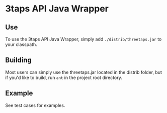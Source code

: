 # 3taps API Java Wrapper

## Use

To use the 3taps API Java Wrapper, simply add `./distrib/threetaps.jar` to your classpath.

## Building

Most users can simply use the threetaps.jar located in the distrib folder, but if you'd like to build, run `ant` in the project root directory.

## Example

See test cases for examples.

